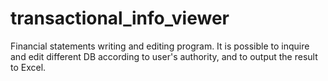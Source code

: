 # transactional_info_viewer
Financial statements writing and editing program. It is possible to inquire and edit different DB according to user's authority, and to output the result to Excel.
